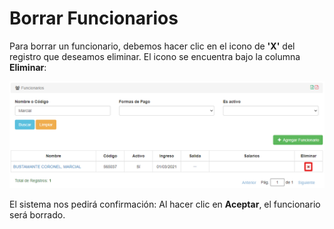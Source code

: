 # Borrar Funcionarios

Para borrar un funcionario, debemos hacer clic en el icono de **'X'** del registro que deseamos eliminar. El icono se encuentra bajo la columna **Eliminar**:

![Eliminar Funcionarios](img/funcionarios_borrar.png)

El sistema nos pedirá confirmación: Al hacer clic en **Aceptar**, el funcionario será borrado.